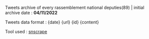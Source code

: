 Tweets archive of every rassemblement national deputies(89) | initial archive date :  **04/11/2022**

Tweets data format : {date} {url} {id} {content}


Tool used : [snscrape](https://github.com/JustAnotherArchivist/snscrape)
